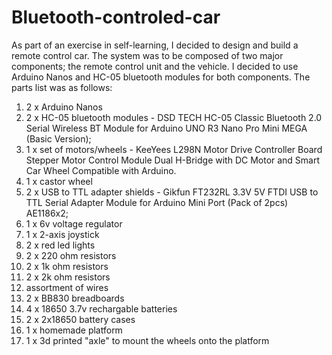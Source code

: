 # Bluetooth-controled-car

As part of an exercise in self-learning, I decided to design and build a remote control car. The system was to be composed of two major components; the remote control unit and the vehicle. I decided to use Arduino Nanos and HC-05 bluetooth modules for both components. The parts list was as follows:

1. 2 x Arduino Nanos
2. 2 x HC-05 bluetooth modules - DSD TECH HC-05 Classic Bluetooth 2.0 Serial Wireless BT Module for Arduino UNO R3 Nano Pro Mini MEGA (Basic Version);
3. 1 x set of motors/wheels - KeeYees L298N Motor Drive Controller Board Stepper Motor Control Module Dual H-Bridge with DC Motor and Smart Car Wheel Compatible        with Arduino.
4. 1 x castor wheel
5. 2 x USB to TTL adapter shields - Gikfun FT232RL 3.3V 5V FTDI USB to TTL Serial Adapter Module for Arduino Mini Port (Pack of 2pcs) AE1186x2;
6. 1 x 6v voltage regulator
7. 1 x 2-axis joystick
8. 2 x red led lights
9. 2 x 220 ohm resistors
10. 2 x 1k ohm resistors
11. 2 x 2k ohm resistors
12. assortment of wires
13. 2 x BB830 breadboards
14. 4 x 18650 3.7v rechargable batteries
15. 2 x 2x18650 battery cases
16. 1 x homemade platform
17. 1 x 3d printed "axle" to mount the wheels onto the platform

